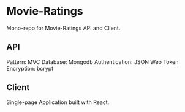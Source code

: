 # Movie-Ratings

Mono-repo for Movie-Ratings API and Client.

## API

Pattern: MVC
Database: Mongodb
Authentication: JSON Web Token
Encryption: bcrypt

## Client

Single-page Application built with React.
